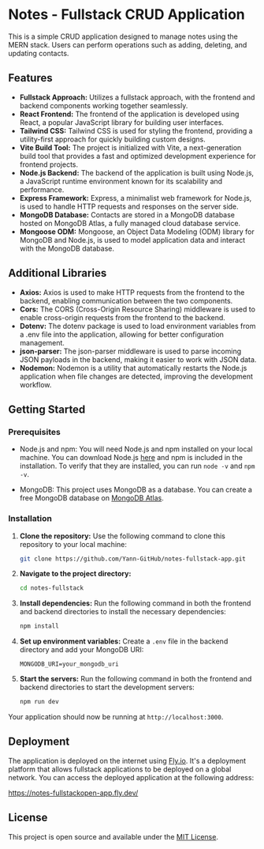 # Notes - Fullstack CRUD Application

This is a simple CRUD application designed to manage notes using the MERN stack. Users can perform operations such as adding, deleting, and updating contacts.

## Features

- **Fullstack Approach:** Utilizes a fullstack approach, with the frontend and backend components working together seamlessly.
- **React Frontend:** The frontend of the application is developed using React, a popular JavaScript library for building user interfaces.
- **Tailwind CSS:** Tailwind CSS is used for styling the frontend, providing a utility-first approach for quickly building custom designs.
- **Vite Build Tool:** The project is initialized with Vite, a next-generation build tool that provides a fast and optimized development experience for frontend projects.
- **Node.js Backend:** The backend of the application is built using Node.js, a JavaScript runtime environment known for its scalability and performance.
- **Express Framework:** Express, a minimalist web framework for Node.js, is used to handle HTTP requests and responses on the server side.
- **MongoDB Database:** Contacts are stored in a MongoDB database hosted on MongoDB Atlas, a fully managed cloud database service.
- **Mongoose ODM:** Mongoose, an Object Data Modeling (ODM) library for MongoDB and Node.js, is used to model application data and interact with the MongoDB database.

## Additional Libraries

- **Axios:** Axios is used to make HTTP requests from the frontend to the backend, enabling communication between the two components.
- **Cors:** The CORS (Cross-Origin Resource Sharing) middleware is used to enable cross-origin requests from the frontend to the backend.
- **Dotenv:** The dotenv package is used to load environment variables from a .env file into the application, allowing for better configuration management.
- **json-parser:** The json-parser middleware is used to parse incoming JSON payloads in the backend, making it easier to work with JSON data.
- **Nodemon:** Nodemon is a utility that automatically restarts the Node.js application when file changes are detected, improving the development workflow.

## Getting Started

### Prerequisites

- Node.js and npm: You will need Node.js and npm installed on your local machine. You can download Node.js [here](https://nodejs.org/en/download/) and npm is included in the installation. To verify that they are installed, you can run `node -v` and `npm -v`.

- MongoDB: This project uses MongoDB as a database. You can create a free MongoDB database on [MongoDB Atlas](https://www.mongodb.com/cloud/atlas).

### Installation

1. **Clone the repository:** Use the following command to clone this repository to your local machine:

   ```bash
   git clone https://github.com/Yann-GitHub/notes-fullstack-app.git
   ```

2. **Navigate to the project directory:**

   ```bash
   cd notes-fullstack
   ```

3. **Install dependencies:** Run the following command in both the frontend and backend directories to install the necessary dependencies:

   ```bash
   npm install
   ```

4. **Set up environment variables:** Create a `.env` file in the backend directory and add your MongoDB URI:

   ```env
   MONGODB_URI=your_mongodb_uri
   ```

5. **Start the servers:** Run the following command in both the frontend and backend directories to start the development servers:

   ```bash
   npm run dev
   ```

Your application should now be running at `http://localhost:3000`.

## Deployment

The application is deployed on the internet using [Fly.io](https://fly.io/). It's a deployment platform that allows fullstack applications to be deployed on a global network. You can access the deployed application at the following address:

https://notes-fullstackopen-app.fly.dev/

## License

This project is open source and available under the [MIT License](LICENSE).
